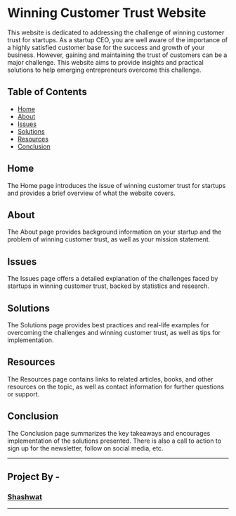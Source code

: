 # Winning Customer Trust Website

This website is dedicated to addressing the challenge of winning customer trust for startups. As a startup CEO, you are well aware of the importance of a highly satisfied customer base for the success and growth of your business. However, gaining and maintaining the trust of customers can be a major challenge. This website aims to provide insights and practical solutions to help emerging entrepreneurs overcome this challenge.

## Table of Contents
- [Home](#home)
- [About](#about)
- [Issues](#issues)
- [Solutions](#solutions)
- [Resources](#resources)
- [Conclusion](#conclusion)

## Home
The Home page introduces the issue of winning customer trust for startups and provides a brief overview of what the website covers.

## About
The About page provides background information on your startup and the problem of winning customer trust, as well as your mission statement.

## Issues
The Issues page offers a detailed explanation of the challenges faced by startups in winning customer trust, backed by statistics and research.

## Solutions
The Solutions page provides best practices and real-life examples for overcoming the challenges and winning customer trust, as well as tips for implementation.

## Resources
The Resources page contains links to related articles, books, and other resources on the topic, as well as contact information for further questions or support.

## Conclusion
The Conclusion page summarizes the key takeaways and encourages implementation of the solutions presented. There is also a call to action to sign up for the newsletter, follow on social media, etc.

---

## Project By -

### [Shashwat](https://github.com/shashwt.me)

---
